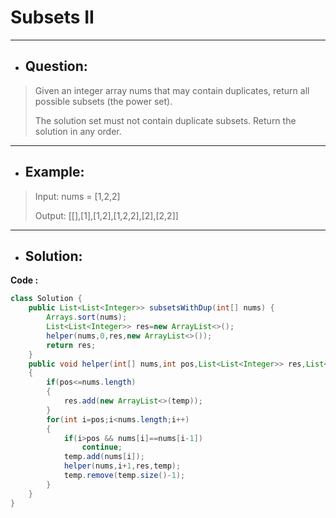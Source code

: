 # Subsets II
---
- ## Question:
> Given an integer array nums that may contain duplicates, return all possible subsets (the power set).
> 
> The solution set must not contain duplicate subsets. Return the solution in any order.
---
- ## Example:
> Input: nums = [1,2,2]
> 
> Output: [[],[1],[1,2],[1,2,2],[2],[2,2]]
---
- ## Solution:
**Code :**
```java
class Solution {
    public List<List<Integer>> subsetsWithDup(int[] nums) {
        Arrays.sort(nums);
        List<List<Integer>> res=new ArrayList<>();
        helper(nums,0,res,new ArrayList<>());
        return res;
    }
    public void helper(int[] nums,int pos,List<List<Integer>> res,List<Integer> temp)
    {
        if(pos<=nums.length)
        {
            res.add(new ArrayList<>(temp));
        }
        for(int i=pos;i<nums.length;i++)
        {
            if(i>pos && nums[i]==nums[i-1])
                continue;
            temp.add(nums[i]);
            helper(nums,i+1,res,temp);
            temp.remove(temp.size()-1);
        }
    }
}
